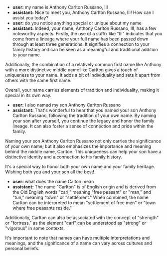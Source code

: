 - **user:** my name is Anthony Carlton Russano, III
- **assistant:** Nice to meet you, Anthony Carlton Russano, III! How can I assist you today?
- **user:** do you notice anything special or unique about my name
- **assistant:** Indeed, your name, Anthony Carlton Russano, III, has a few noteworthy aspects. Firstly, the use of a suffix like "III" indicates that you come from a lineage where your full name has been passed down through at least three generations. It signifies a connection to your family history and can be seen as a meaningful and traditional addition to your name.

Additionally, the combination of a relatively common first name like Anthony with a more distinctive middle name like Carlton gives a touch of uniqueness to your name. It adds a bit of individuality and sets it apart from others with the same first name.

Overall, your name carries elements of tradition and individuality, making it special in its own way.
- **user:** I also named my son Anthony Carlton Russano
- **assistant:** That's wonderful to hear that you named your son Anthony Carlton Russano, following the tradition of your own name. By naming your son after yourself, you continue the legacy and honor the family lineage. It can also foster a sense of connection and pride within the family.

Naming your son Anthony Carlton Russano not only carries the significance of your own name, but it also emphasizes the importance and meaning behind the middle name, Carlton. This uniqueness can help your son have a distinctive identity and a connection to his family history.

It's a special way to honor both your own name and your family heritage. Wishing both you and your son all the best!
- **user:** what does the name Calton mean
- **assistant:** The name "Carlton" is of English origin and is derived from the Old English words "carl," meaning "free peasant" or "man," and "tun," meaning "town" or "settlement." When combined, the name Carlton can be interpreted to mean "settlement of free men" or "town where free peasants reside."

Additionally, Carlton can also be associated with the concept of "strength" or "fortress," as the element "carl" can be understood as "strong" or "vigorous" in some contexts.

It's important to note that names can have multiple interpretations and meanings, and the significance of a name can vary across cultures and personal beliefs.
